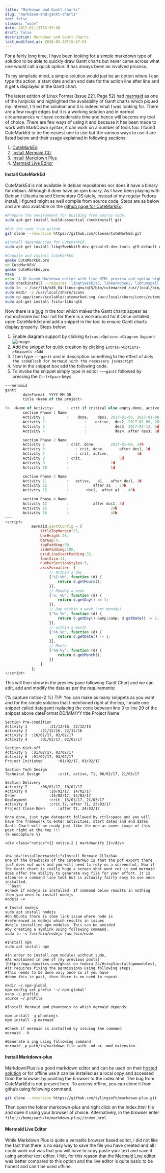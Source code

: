 ```yaml
---
title: "Markdown and Gantt Charts"
slug: "markdown-and-gantt-charts"
toc: false
classes: "wide"
date: 2017-02-13T15:55:00
draft: false
description: Markdown and Gantt Charts
last_modified_at: 2018-03-29T15:37:53
---
```


For a fairly long time, I have been looking for a simple markdown type of solution to be able to quickly draw Gantt charts but never came across what one would call a quick option. It has always been an involved process.

To my simplistic mind, a simple solution would just be an option where I can type the action, a start date and an end date for the action line after line and it get's displayed in the Gantt chart.

The latest edition of Linux Format (Issue 221, Page 52) had <a href="https://knsv.github.io/mermaid/">mermaid</a> as one of the hotpicks and highlighted the availability of Gantt charts which piqued my interest, I tried the solution and it is indeed what I was looking for. There are a few rough edges but it is a working solution and in normal circumstances will save considerable time and hence will become my tool of choice.
There are few ways of using it and because it has been made to work with MarkDown syntax, it can work on a number of tools too. I found CuteMarkEd to be the easiest one to use but the various ways to use it are listed below and their usage explained in following sections:

<ol>
<li><a href="#installcutemarked">CuteMarkEd</a></li>
<li><a href="#installmermailcli">Install Mermaid CLI</a></li>
<li><a href="#installmarkdownplus">Install Markdown Plus</a></li>
<li><a href="#mermaidliveeditor">Mermaid Live Editor</a></li>
</ol>

<h4 id="installcutemarked">Install CuteMarkEd</h4>
CuteMarkEd is not available in debian repositories nor does it have a binary for debian. Although it does have an rpm binary. As I have been playing with Debian / Ubuntu based Elementary OS lately, instead of my regular Fedora install, I figured might as well compile from source code. Steps are as below and are also available on the <a href="https://github.com/cloose/CuteMarkEd/wiki/Build-Instructions#ubuntu-1404">github page for CuteMarkEd</a>:

```bash
#Prepare the environment for building from source code.
sudo apt-get install build-essential checkinstall git

#Get the code from github
git clone --recursive https://github.com/cloose/CuteMarkEd.git

#Install dependencies for CuteMarkEd
sudo apt-get install libqt5webkit5-dev qttools5-dev-tools qt5-default discount libmarkdown2-dev libhunspell-dev

#Compile and install CuteMarkEd
qmake CuteMarkEd.pro
cd CuteMarkEd/
qmake CuteMarkEd.pro
make
echo 'A Qt-based Markdown editor with live HTML preview and syntax highlighting of markdown document.' > description-pak
sudo checkinstall --requires 'libqt5webkit5, libmarkdown2, libhunspell-1.3-0, discount'
sudo ln -s /usr/lib/x86_64-linux-gnu/qt5/bin/cutemarked /usr/local/bin/
sudo mkdir -p /usr/local/share/icons
sudo cp app/icons/scalable/cutemarked.svg /usr/local/share/icons/cutemarked.svg
sudo apt-get install fcitx-libs-qt5
```
Now there is a <a href="https://github.com/cloose/CuteMarkEd/issues/241">bug</a> in the tool which makes the Gantt charts appear as monochrome but fear not for there is a workaround for it.Once installed, open CuteMarkEd and add a snippet in the tool to ensure Gantt charts display properly. Steps below:
<ol>
<li>Enable diagram support by clicking <code>Extras->Options->Diagram Support</code><br>
<img src="../assets/images/2017/02/CuteMarkEd-2017-02-12-20-02-02.png" alt="image" loading="lazy"></li>
<li>Add the snippet for quick creation by clicking <code>Extras->Options->Snippets->Add</code></li>
<li>Then type <code>~~~gantt</code> and in description something to the effect of <code>Adds the codeblock for mermaid with the necessary javascript</code></li>
<li>Now in the snippet box add the following code.</li>
<li>To invoke the snippet simply type in editor <code>~~~gantt</code> followed by pressing the <code>Ctrl+Space</code> keys.</li>
</ol>

```javascript
~~~mermaid
gantt  
        dateFormat  YYYY-MM-DD
        title <Name of the project>

%%	<Name of Activity>		: crit if critical else empty,done, active or empty, reference name or empty, Start Date or dependency, End Date or Duration
        section Phase 1 Name
        Activity 1			:	 done,    des1, 2017-01-06, 2017-01-08
        Activity 2               	:	 active,  des2, 2017-01-09, 2017-01-12
        Activity 3               	:        	  des3, 2017-01-12, 5d
        Activity 4              	:         	  des4, after des3, 5d

        section Phase 2 Name
        Activity 5 			: crit, done,		2017-01-06, 24h
        Activity 6		        : crit, done, 		after des1, 2d
        Activity 7		        : crit, active, 		    3d
        Activity 8			: crit,			 	    5d
        Activity 9			:			 	    2d
        Activity 10			: 			 	    1d

        section Phase 3 Name
        Activity 11			: 	active,   a1,	after des1, 3d
        Activity 12			:			after a1  , 20h
        Activity 13			:		 doc1, 	after a1  , 48h

        section Phase 4 Name
        Activity 12			:			after doc1, 3d
        Activity 15			: 	  			    20h
        Activity 16			: 			   	    48h
~~~
<script>  
            mermaid.ganttConfig = {
                titleTopMargin:25,
                barHeight:20,
                barGap:4,
                topPadding:50,
                sidePadding:100,
                gridLineStartPadding:35,
                fontSize:11,
                numberSectionStyles:3,
                axisFormatter: [
                    // Within a day
                    ['%I:%M', function (d) {
                        return d.getHours();
                    }],
                    // Monday a week
                    ['w. %U', function (d) {
                        return d.getDay() == 1;
                    }],
                    // Day within a week (not monday)
                    ['%a %d', function (d) {
                        return d.getDay() &amp;&amp; d.getDate() != 1;
                    }],
                    // within a month
                    ['%b %d', function (d) {
                        return d.getDate() != 1;
                    }],
                    // Month
                    ['%m-%y', function (d) {
                        return d.getMonth();
                    }]
                ]
            };
</script>
```

This will then show in the preview pane following Gantt Chart and we can edit, add and modify the data as per the requirements:
<img src="../assets/images/2017/02/GanttChartCuteMarkEd-2.PNG" alt="" loading="lazy">

{% capture notice-2 %}
TIP: You can make as many snippets as you want and for the simple solution that I mentioned right at the top, I made one snippet called dategantt replacing the code between line 3 to line 29 of the snippet above
	dateFormat  DD/MM/YY
	title Project Name

	Section Pre-condition
	Activity 1			:21/12/16, 22/12/16
	Activity 2 		:21/12/16, 22/12/16
	Activity 3 	:16/01/17, 02/02/17
	Activity 4 		:01/02/17, 02/02/17

	Section Kick-off
	Activity 5	:01/02/17, 03/02/17
	Activity 6	:01/02/17, 03/02/17
	Project Initiated		:01/02/17, 03/02/17

	Section Tech Design
	Technical Design		:crit, active, T1, 06/02/17, 21/03/17

	Section Delivery	
	Activity 7		:06/02/17, 10/02/17
	Activity 8			:10/02/17, 14/02/17
	Order				:15/02/17, 14/03/17
	Deployment			:crit, 15/03/17, 21/03/17
	Activity 9			:crit,T2, after T1, 23/03/17
	Project Close-Down		:after T2, 24/03/17
```
Once done, just type dategantt followed by ctrl+space and you will have the framework to enter activities, start dates and end dates. Gantt Chart will be ready just like the one as cover image of this post right at the top !!!
{% endcapture %}

<div class="notice">{{ notice-2 | markdownify }}</div>


<h4 id="installmermaidcli">Install Mermaid CLI</h4>
One of the drawbacks of the CuteMarkEd is that the pdf export there just does not work and you will need to rely on a screenshot. Now if the Gantt chart is really huge a screen shot wont cut it and mermaid does offer the ability to generate svg file for your effort. It is ofcourse a command line tool but is actually fairly easy to use once installed.
```bash
#check if nodejs is installed. If command below results in nothing then you need to install nodejs
nodejs -v

# Instal nodejs
sudo apt install nodejs
#On Ubuntu there is some link issue where node is 
#referenced as nodejs which results in issues 
#while installing npm modules. This can be avoided 
#by creating a symlink using following command.
sudo ln -s /usr/bin/nodejs /usr/bin/node

#Install npm
sudo apt install npm

#In order to install npm modules without sudo,
#As explained in one of [my previous posts](http://mgw.dumatics.com/ghost-on-fedora-24/#step3installnpmmodules), 
#it requires fixing the permissions using following steps.
#This needs to be done only once so if you have 
#done this in past, then there is no need to repeat.

mkdir ~/.npm-global
npm config set prefix '~/.npm-global'
nano ~/.profile
source ~/.profile

#Install Mermaid and phantomjs on which mermaid depends.

npm install -g phantomjs
npm install -g mermaid

#Check if mermaid is installed by issuing the command
mermaid --h

#Generate a png using following command
mermaid -p path/to/markdown file with .md or .mmd extension.
```
<h4 id="installmarkdownplus">Install Markdown-plus</h4>
MarkdownPlus is a good markdown editor and can be used on their <a href="http://mdp.tylingsoft.com/">hosted solution</a> or for offline use it can be installed as a local copy and accessed from the browser by pointing the browser to the index.html. The bug from CuteMarkEd is not present here.
To access offline, you can clone it from github using following command.

```bash
git clone --recursive https://github.com/tylingsoft/markdown-plus.git
```

Then open the folder markdown-plus and right click on the index.html file and open it using your browser of choice. Alternatively, in the browser enter <code>file:///home/path/to/markdown-plus//index.html</code>.

<h4 id="mermaidliveeditor">Mermaid Live Editor</h4>

While Markdown Plus is quite a versatile browser based editor, I did not like the fact that there is no easy way to save the file you have created and all I could work out was that you will have to copy paste your text and save it using another text editor.
I felt, for this reason that the <a href="http://knsv.github.io/mermaid/live_editor/">Mermaid Live editor</a> was better compared to this option and the live editor is quite basic to be honest and can't be used offline.
